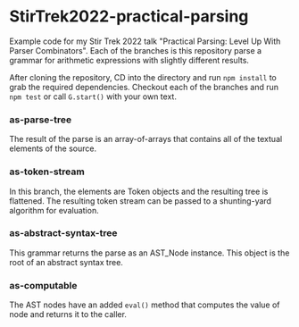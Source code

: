 StirTrek2022-practical-parsing
===

Example code for my Stir Trek 2022 talk "Practical Parsing: Level Up With Parser Combinators". Each of the branches
is this repository parse a grammar for arithmetic expressions with slightly different results.

After cloning the repository, CD into the directory and run ```npm install``` to grab the required dependencies. Checkout each of the
branches and run ```npm test``` or call ```G.start()``` with your own text.

### as-parse-tree
The result of the parse is an array-of-arrays that contains all of the textual elements of the source.

### as-token-stream
In this branch, the elements are Token objects and the resulting tree is flattened. The resulting token stream can be passed to a shunting-yard algorithm for evaluation.

### as-abstract-syntax-tree
This grammar returns the parse as an AST_Node instance.
This object is the root of an abstract syntax tree.

### as-computable
The AST nodes have an added ```eval()``` method that computes the value of node and returns it to the caller.  
